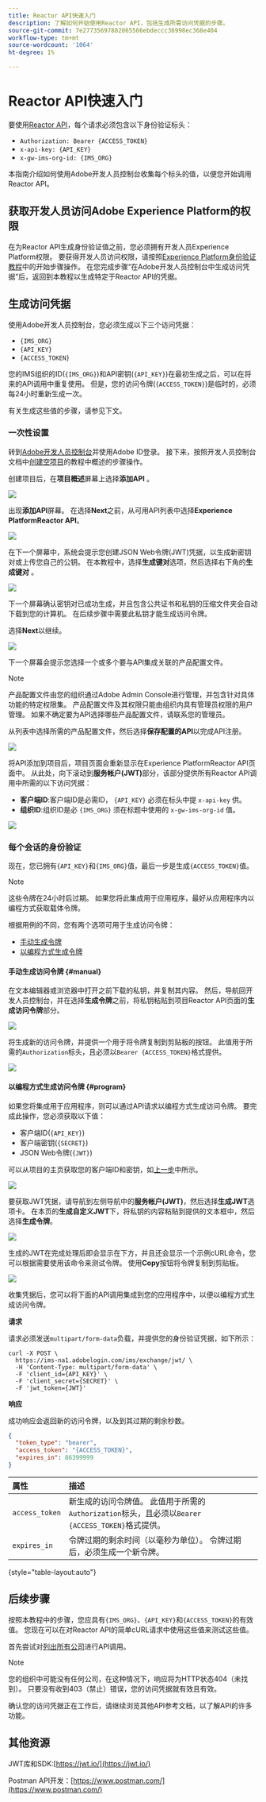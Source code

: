 ```yaml
---
title: Reactor API快速入门
description: 了解如何开始使用Reactor API，包括生成所需访问凭据的步骤。
source-git-commit: 7e27735697882065566ebdeccc36998ec368e404
workflow-type: tm+mt
source-wordcount: '1064'
ht-degree: 1%

---
```


# Reactor API快速入门

要使用[Reactor API](https://www.adobe.io/apis/experienceplatform/home/api-reference.html#!acpdr/swagger-specs/reactor.yaml)，每个请求必须包含以下身份验证标头：

* `Authorization: Bearer {ACCESS_TOKEN}`
* `x-api-key: {API_KEY}`
* `x-gw-ims-org-id: {IMS_ORG}`

本指南介绍如何使用Adobe开发人员控制台收集每个标头的值，以便您开始调用Reactor API。

## 获取开发人员访问Adobe Experience Platform的权限

在为Reactor API生成身份验证值之前，您必须拥有开发人员Experience Platform权限。 要获得开发人员访问权限，请按照[Experience Platform身份验证教程](http://www.adobe.com/go/platform-api-authentication-en)中的开始步骤操作。 在您完成步骤“在Adobe开发人员控制台中生成访问凭据”后，返回到本教程以生成特定于Reactor API的凭据。

## 生成访问凭据

使用Adobe开发人员控制台，您必须生成以下三个访问凭据：

* `{IMS_ORG}`
* `{API_KEY}`
* `{ACCESS_TOKEN}`

您的IMS组织的ID(`{IMS_ORG}`)和API密钥(`{API_KEY}`)在最初生成之后，可以在将来的API调用中重复使用。 但是，您的访问令牌(`{ACCESS_TOKEN}`)是临时的，必须每24小时重新生成一次。

有关生成这些值的步骤，请参见下文。

### 一次性设置

转到[Adobe开发人员控制台](https://www.adobe.com/go/devs_console_ui)并使用Adobe ID登录。 接下来，按照开发人员控制台文档中[创建空项目](https://www.adobe.io/apis/experienceplatform/console/docs.html#!AdobeDocs/adobeio-console/master/projects-empty.md)的教程中概述的步骤操作。

创建项目后，在&#x200B;**项目概述**&#x200B;屏幕上选择&#x200B;**添加API** 。

![](../images/api/getting-started/add-api-button.png)

出现&#x200B;**添加API**&#x200B;屏幕。 在选择&#x200B;**Next**&#x200B;之前，从可用API列表中选择&#x200B;**Experience PlatformReactor API**。

![](../images/api/getting-started/add-launch-api.png)

在下一个屏幕中，系统会提示您创建JSON Web令牌(JWT)凭据，以生成新密钥对或上传您自己的公钥。 在本教程中，选择&#x200B;**生成键对**&#x200B;选项，然后选择右下角的&#x200B;**生成键对** 。

![](../images/api/getting-started/create-jwt.png)

下一个屏幕确认密钥对已成功生成，并且包含公共证书和私钥的压缩文件夹会自动下载到您的计算机。 在后续步骤中需要此私钥才能生成访问令牌。

选择&#x200B;**Next**&#x200B;以继续。

![](../images/api/getting-started/keypair-generated.png)

下一个屏幕会提示您选择一个或多个要与API集成关联的产品配置文件。

>[!NOTE]
>
>产品配置文件由您的组织通过Adobe Admin Console进行管理，并包含针对具体功能的特定权限集。 产品配置文件及其权限只能由组织内具有管理员权限的用户管理。 如果不确定要为API选择哪些产品配置文件，请联系您的管理员。

从列表中选择所需的产品配置文件，然后选择&#x200B;**保存配置的API**&#x200B;以完成API注册。

![](../images/api/getting-started/select-product-profile.png)

将API添加到项目后，项目页面会重新显示在Experience PlatformReactor API页面中。 从此处，向下滚动到&#x200B;**服务帐户(JWT)**&#x200B;部分，该部分提供所有Reactor API调用中所需的以下访问凭据：

* **客户端ID**:客户端ID是必需ID， `{API_KEY}` 必须在标头中提 `x-api-key` 供。
* **组织ID**:组织ID是必 `{IMS_ORG}` 须在标题中使用的 `x-gw-ims-org-id` 值。

![](../images/api/getting-started/access-creds.png)

### 每个会话的身份验证

现在，您已拥有`{API_KEY}`和`{IMS_ORG}`值，最后一步是生成`{ACCESS_TOKEN}`值。

>[!NOTE]
>
>这些令牌在24小时后过期。 如果您将此集成用于应用程序，最好从应用程序内以编程方式获取载体令牌。

根据用例的不同，您有两个选项可用于生成访问令牌：

* [手动生成令牌](#manual)
* [以编程方式生成令牌](#program)

#### 手动生成访问令牌 {#manual}

在文本编辑器或浏览器中打开之前下载的私钥，并复制其内容。 然后，导航回开发人员控制台，并在选择&#x200B;**生成令牌**&#x200B;之前，将私钥粘贴到项目Reactor API页面的&#x200B;**生成访问令牌**&#x200B;部分。

![](../images/api/getting-started/paste-private-key.png)

将生成新的访问令牌，并提供一个用于将令牌复制到剪贴板的按钮。 此值用于所需的`Authorization`标头，且必须以`Bearer {ACCESS_TOKEN}`格式提供。

![](../images/api/getting-started/token-generated.png)

#### 以编程方式生成访问令牌 {#program}

如果您将集成用于应用程序，则可以通过API请求以编程方式生成访问令牌。 要完成此操作，您必须获取以下值：

* 客户端ID(`{API_KEY}`)
* 客户端密钥(`{SECRET}`)
* JSON Web令牌(`{JWT}`)

可以从项目的主页获取您的客户端ID和密钥，如[上一步](#one-time-setup)中所示。

![](../images/api/getting-started/auto-access-creds.png)

要获取JWT凭据，请导航到左侧导航中的&#x200B;**服务帐户(JWT)**，然后选择&#x200B;**生成JWT**&#x200B;选项卡。 在本页的&#x200B;**生成自定义JWT**&#x200B;下，将私钥的内容粘贴到提供的文本框中，然后选择&#x200B;**生成令牌**。

![](../images/api/getting-started/generate-jwt.png)

生成的JWT在完成处理后即会显示在下方，并且还会显示一个示例cURL命令，您可以根据需要使用该命令来测试令牌。 使用&#x200B;**Copy**&#x200B;按钮将令牌复制到剪贴板。

![](../images/api/getting-started/jwt-generated.png)

收集凭据后，您可以将下面的API调用集成到您的应用程序中，以便以编程方式生成访问令牌。

**请求**

请求必须发送`multipart/form-data`负载，并提供您的身份验证凭据，如下所示：

```shell
curl -X POST \
  https://ims-na1.adobelogin.com/ims/exchange/jwt/ \
  -H 'Content-Type: multipart/form-data' \
  -F 'client_id={API_KEY}' \
  -F 'client_secret={SECRET}' \
  -F 'jwt_token={JWT}'
```

**响应**

成功响应会返回新的访问令牌，以及到其过期的剩余秒数。

```json
{
  "token_type": "bearer",
  "access_token": "{ACCESS_TOKEN}",
  "expires_in": 86399999
}
```

| 属性 | 描述 |
| :-- | :-- |
| `access_token` | 新生成的访问令牌值。 此值用于所需的`Authorization`标头，且必须以`Bearer {ACCESS_TOKEN}`格式提供。 |
| `expires_in` | 令牌过期的剩余时间（以毫秒为单位）。 令牌过期后，必须生成一个新令牌。 |

{style=&quot;table-layout:auto&quot;}

## 后续步骤

按照本教程中的步骤，您应具有`{IMS_ORG}`、`{API_KEY}`和`{ACCESS_TOKEN}`的有效值。 您现在可以在对Reactor API的简单cURL请求中使用这些值来测试这些值。

首先尝试对[列出所有公司](./endpoints/companies.md#list)进行API调用。

>[!NOTE]
>
>您的组织中可能没有任何公司，在这种情况下，响应将为HTTP状态404（未找到）。 只要没有收到403（禁止）错误，您的访问凭据就有效且有效。

确认您的访问凭据正在工作后，请继续浏览其他API参考文档，以了解API的许多功能。

## 其他资源

JWT库和SDK:[https://jwt.io/](https://jwt.io/)

Postman API开发：[https://www.postman.com/](https://www.postman.com/)

